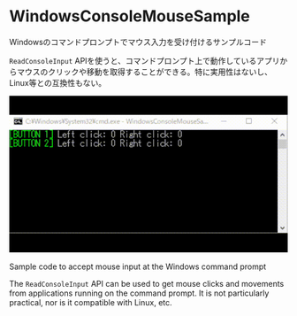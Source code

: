 # WindowsConsoleMouseSample

Windowsのコマンドプロンプトでマウス入力を受け付けるサンプルコード

`ReadConsoleInput` APIを使うと、コマンドプロンプト上で動作しているアプリからマウスのクリックや移動を取得することができる。特に実用性はないし、Linux等との互換性もない。

![demo](demo.gif)

Sample code to accept mouse input at the Windows command prompt

The `ReadConsoleInput` API can be used to get mouse clicks and movements from applications running on the command prompt. It is not particularly practical, nor is it compatible with Linux, etc.
